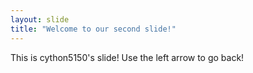 ```yaml
---
layout: slide
title: "Welcome to our second slide!"
---
```

This is cython5150's slide!
Use the left arrow to go back!